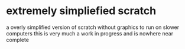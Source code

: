 # extremely simpliefied scratch
a overly simplified version of scratch without graphics to run on slower computers 
this is very much a work in progress and is nowhere near complete
